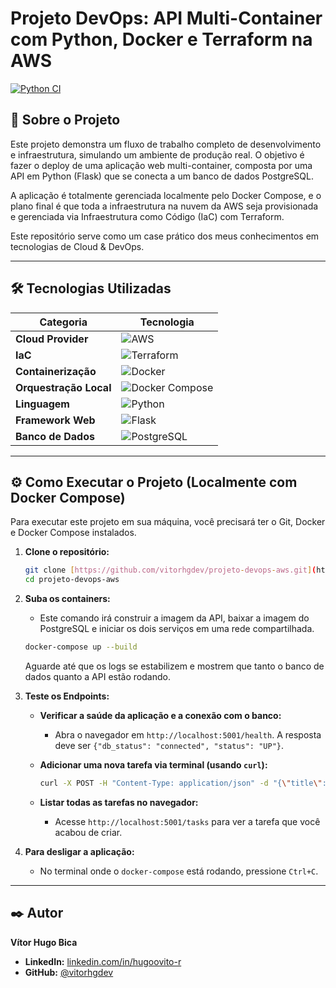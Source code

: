 # Projeto DevOps: API Multi-Container com Python, Docker e Terraform na AWS

[![Python CI](https://github.com/vitorhgdev/projeto-devops-aws/actions/workflows/ci.yml/badge.svg)](https://github.com/vitorhgdev/projeto-devops-aws/actions/workflows/ci.yml)

## 🚀 Sobre o Projeto

Este projeto demonstra um fluxo de trabalho completo de desenvolvimento e infraestrutura, simulando um ambiente de produção real. O objetivo é fazer o deploy de uma aplicação web multi-container, composta por uma API em Python (Flask) que se conecta a um banco de dados PostgreSQL.

A aplicação é totalmente gerenciada localmente pelo Docker Compose, e o plano final é que toda a infraestrutura na nuvem da AWS seja provisionada e gerenciada via Infraestrutura como Código (IaC) com Terraform.

Este repositório serve como um case prático dos meus conhecimentos em tecnologias de Cloud & DevOps.

---

## 🛠️ Tecnologias Utilizadas

| Categoria | Tecnologia |
| --- | --- |
| **Cloud Provider** | ![AWS](https://img.shields.io/badge/AWS-232F3E?style=for-the-badge&logo=amazon-aws&logoColor=white) |
| **IaC** | ![Terraform](https://img.shields.io/badge/Terraform-7B42BC?style=for-the-badge&logo=terraform&logoColor=white) |
| **Containerização** | ![Docker](https://img.shields.io/badge/Docker-2496ED?style=for-the-badge&logo=docker&logoColor=white) |
| **Orquestração Local**| ![Docker Compose](https://img.shields.io/badge/Docker_Compose-3B74A7?style=for-the-badge&logo=docker&logoColor=white) |
| **Linguagem** | ![Python](https://img.shields.io/badge/Python-3776AB?style=for-the-badge&logo=python&logoColor=white) |
| **Framework Web**| ![Flask](https://img.shields.io/badge/Flask-000000?style=for-the-badge&logo=flask&logoColor=white) |
| **Banco de Dados** | ![PostgreSQL](https://img.shields.io/badge/PostgreSQL-4169E1?style=for-the-badge&logo=postgresql&logoColor=white) |

---

## ⚙️ Como Executar o Projeto (Localmente com Docker Compose)

Para executar este projeto em sua máquina, você precisará ter o Git, Docker e Docker Compose instalados.

1.  **Clone o repositório:**
    ```bash
    git clone [https://github.com/vitorhgdev/projeto-devops-aws.git](https://github.com/vitorhgdev/projeto-devops-aws.git)
    cd projeto-devops-aws
    ```

2.  **Suba os containers:**
    * Este comando irá construir a imagem da API, baixar a imagem do PostgreSQL e iniciar os dois serviços em uma rede compartilhada.
    ```bash
    docker-compose up --build
    ```
    Aguarde até que os logs se estabilizem e mostrem que tanto o banco de dados quanto a API estão rodando.

3.  **Teste os Endpoints:**
    * **Verificar a saúde da aplicação e a conexão com o banco:**
      * Abra o navegador em `http://localhost:5001/health`. A resposta deve ser `{"db_status": "connected", "status": "UP"}`.

    * **Adicionar uma nova tarefa via terminal (usando `curl`):**
      ```bash
      curl -X POST -H "Content-Type: application/json" -d "{\"title\": \"Finalizar o README\", \"description\": \"Deixar o portfólio incrível\"}" http://localhost:5001/tasks
      ```

    * **Listar todas as tarefas no navegador:**
      * Acesse `http://localhost:5001/tasks` para ver a tarefa que você acabou de criar.

4.  **Para desligar a aplicação:**
    * No terminal onde o `docker-compose` está rodando, pressione `Ctrl+C`.

---

## ✒️ Autor

**Vítor Hugo Bica**

* **LinkedIn:** [linkedin.com/in/hugoovito-r](https://www.linkedin.com/in/hugoovitoor/)
* **GitHub:** [@vitorhgdev](https://github.com/vitorhgdev)